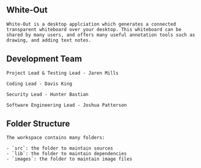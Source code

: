 ## White-Out
    White-Out is a desktop applciation which generates a connected transparent whiteboard over your desktop. This whiteboard can be shared by many users, and offers many useful annotation tools such as drawing, and adding text notes. 


## Development Team
    Project Lead & Testing Lead - Jaren Mills

    Coding Lead - Davis King

    Security Lead - Hunter Bastian

    Software Engineering Lead - Joshua Patterson

 
## Folder Structure
    The workspace contains many folders:

    - `src`: the folder to maintain sources
    - `lib`: the folder to maintain dependencies
    - `images`: the folder to maintain image files


